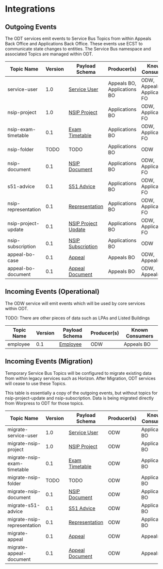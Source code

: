 # Integrations

## Outgoing Events

The ODT services emit events to Service Bus Topics from within Appeals Back Office and Applications Back Office. These events use ECST to communicate state changes to entities. The Service Bus namespace and associated Topics are managed within ODT.

| Topic Name          | Version | Payload Schema                                                                                | Producer(s)                 | Known Consumers                  |
| ------------------- | ------- | --------------------------------------------------------------------------------------------- | --------------------------- | -------------------------------- |
| service-user        | 1.0     | [Service User](../apps/api/src/message-schemas/events/service-user.schema.json)               | Appeals BO, Applications BO | ODW, Appeals FO, Applications FO |
| nsip-project        | 1.0     | [NSIP Project](../apps/api/src/message-schemas/events/nsip-project.schema.json)               | Applications BO             | ODW, Applications FO             |
| nsip-exam-timetable | 0.1     | [Exam Timetable](../apps/api/src/message-schemas/events/nsip-exam-timetable.schema.json)      | Applications BO             | ODW, Applications FO             |
| nsip-folder         | TODO    | TODO                                                                                          | Applications BO             | ODW                              |
| nsip-document       | 0.1     | [NSIP Document](../apps/api/src/message-schemas/events/nsip-document.schema.json)             | Applications BO             | ODW, Applications FO             |
| s51-advice          | 0.1     | [S51 Advice](../apps/api/src/message-schemas/events/s51-advice.schema.json)                   | Applications BO             | ODW, Applications FO             |
| nsip-representation | 0.1     | [Representation](../apps/api/src/message-schemas/events/representation.schema.json)           | Applications BO             | ODW, Applications FO             |
| nsip-project-update | 0.1     | [NSIP Project Update](../apps/api/src/message-schemas/events/nsip-project-update.schema.json) | Applications BO             | ODW, Applications FO             |
| nsip-subscription   | 0.1     | [NSIP Subscription](../apps/api/src/message-schemas/events/nsip-subscription.schema.json)     | Applications BO             | ODW                              |
| appeal-bo-case      | 0.1     | [Appeal](../appeals/api/src/message-schemas/pins-appeal.schema.json)                          | Appeals BO                  | ODW, Appeals FO                  |
| appeal-bo-document  | 0.1     | [Appeal Document](../appeals/api/src/message-schemas/pins-document.schema.json)               | Appeals BO                  | ODW, Appeals FO                  |

## Incoming Events (Operational)

The ODW service will emit events which will be used by core services within ODT.

TODO: There are other pieces of data such as LPAs and Listed Buildings

| Topic Name | Version | Payload Schema                                                          | Producer(s) | Known Consumers |
| ---------- | ------- | ----------------------------------------------------------------------- | ----------- | --------------- |
| employee   | 0.1     | [Employee](../apps/api/src/message-schemas/events/employee.schema.json) | ODW         | Appeals BO      |

## Incoming Events (Migration)

Temporary Service Bus Topics will be configured to migrate existing data from within legacy services such as Horizon. After Migration, ODT services will cease to use these Topics.

This table is essentially a copy of the outgoing events, but without topics for nsip-project-update and nsip-subscription. Data is being migrated directly from Worpress to ODT for those topics.

| Topic Name                  | Version | Payload Schema                                                                           | Producer(s) | Known Consumers |
| --------------------------- | ------- | ---------------------------------------------------------------------------------------- | ----------- | --------------- |
| migrate-service-user        | 1.0     | [Service User](../apps/api/src/message-schemas/events/service-user.schema.json)          | ODW         | Applications BO |
| migrate-nsip-project        | 1.0     | [NSIP Project](../apps/api/src/message-schemas/events/nsip-project.schema.json)          | ODW         | Applications BO |
| migrate-nsip-exam-timetable | 0.1     | [Exam Timetable](../apps/api/src/message-schemas/events/nsip-exam-timetable.schema.json) | ODW         | Applications BO |
| migrate-nsip-folder         | TODO    | TODO                                                                                     | ODW         | Applications BO |
| migrate-nsip-document       | 0.1     | [NSIP Document](../apps/api/src/message-schemas/events/nsip-document.schema.json)        | ODW         | Applications BO |
| migrate-s51-advice          | 0.1     | [S51 Advice](../apps/api/src/message-schemas/events/s51-advice.schema.json)              | ODW         | Applications BO |
| migrate-nsip-representation | 0.1     | [Representation](../apps/api/src/message-schemas/events/representation.schema.json)      | ODW         | Applications BO |
| migrate-appeal              | 0.1     | [Appeal](../apps/api/src/message-schemas/events/_appeal.schema.json)                     | ODW         | Appeals FO      |
| migrate-appeal-document     | 0.1     | [Appeal Document](../apps/api/src/message-schemas/events/_appeal-document.schema.json)   | ODW         | Appeals FO      |
